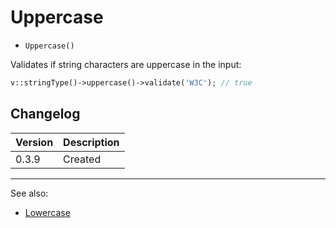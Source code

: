 # Uppercase

- `Uppercase()`

Validates if string characters are uppercase in the input:

```php
v::stringType()->uppercase()->validate('W3C'); // true
```

## Changelog

Version | Description
--------|-------------
  0.3.9 | Created

***
See also:

- [Lowercase](Lowercase.md)
